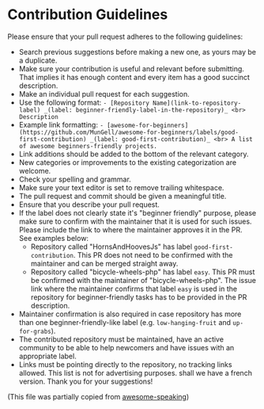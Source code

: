 # Contribution Guidelines

Please ensure that your pull request adheres to the following guidelines:

- Search previous suggestions before making a new one, as yours may be a duplicate.
- Make sure your contribution is useful and relevant before submitting. That implies it has enough content and every item has a good succinct description.
- Make an individual pull request for each suggestion.
- Use the following format: `- [Repository Name](link-to-repository-label) _(label: beginner-friendly-label-in-the-repository)_ <br> Description`
- Example link formatting: `- [awesome-for-beginners](https://github.com/MunGell/awesome-for-beginners/labels/good-first-contribution) _(label: good-first-contribution)_ <br> A list of awesome beginners-friendly projects.`
- Link additions should be added to the bottom of the relevant category.
- New categories or improvements to the existing categorization are welcome.
- Check your spelling and grammar.
- Make sure your text editor is set to remove trailing whitespace.
- The pull request and commit should be given a meaningful title.
- Ensure that you describe your pull request.
- If the label does not clearly state it's "beginner friendly" purpose, please make sure to confirm with the maintainer that it is used for such issues. Please include the link to where the maintainer approves it in the PR. See examples below:
  - Repository called "HornsAndHoovesJs" has label `good-first-contribution`. This PR does not need to be confirmed with the maintainer and can be merged straight away.
  - Repository called "bicycle-wheels-php" has label `easy`. This PR must be confirmed with the maintainer of "bicycle-wheels-php". The issue link where the maintainer confirms that label `easy` is used in the repository for beginner-friendly tasks has to be provided in the PR description.
- Maintainer confirmation is also required in case repository has more than one beginner-friendly-like label (e.g. `low-hanging-fruit` and `up-for-grabs`).
- The contributed repository must be maintained, have an active community to be able to help newcomers and have issues with an appropriate label.
- Links must be pointing directly to the repository, no tracking links allowed. This list is not for advertising purposes.
shall we have a french version.
Thank you for your suggestions!

(This file was partially copied from [awesome-speaking](https://github.com/matteofigus/awesome-speaking))

